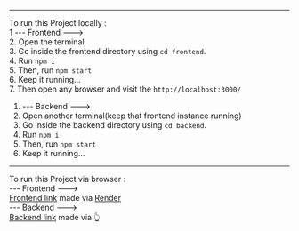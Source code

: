 --------------------------
To run this Project locally :  
  1 --- Frontend --->  
  2. Open the terminal  
  3. Go inside the frontend directory using `cd frontend`.  
  4. Run `npm i`  
  5. Then, run `npm start`  
  6. Keep it running...  
  7. Then open any browser and visit the `http://localhost:3000/`

 
  1. --- Backend --->
  2. Open another terminal(keep that frontend instance running)
  3. Go inside the backend directory using `cd backend`.
  4. Run `npm i`
  5. Then, run `npm start`
  6. Keep it running...
-----------------------------
To run this Project via browser :  
 --- Frontend --->  
 [Frontend link](https://askservice2-0-1.onrender.com/) made via [Render](https://render.com/)  
 --- Backend --->  
 [Backend link](https://askservice2-0.onrender.com) made via 👆   
